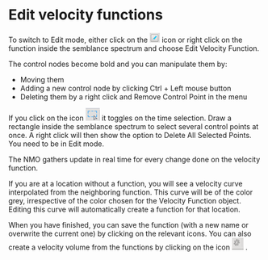 # Edit velocity functions

To switch to Edit mode, either click on the ![](../../../.gitbook/assets/074_processing.png) icon or right click on the function inside the semblance spectrum and choose Edit Velocity Function.

The control nodes become bold and you can manipulate them by:

* Moving them
* Adding a new control node by clicking Ctrl + Left mouse button
* Deleting them by a right click and Remove Control Point in the menu

If you click on the icon ![](../../../.gitbook/assets/075_processing.png) it toggles on the time selection. Draw a rectangle inside the semblance spectrum to select several control points at once. A right click will then show the option to Delete All Selected Points. You need to be in Edit mode.

The NMO gathers update in real time for every change done on the velocity function.

If you are at a location without a function, you will see a velocity curve interpolated from the neighboring function. This curve will be of the color grey, irrespective of the color chosen for the Velocity Function object. Editing this curve will automatically create a function for that location.

When you have finished, you can save the function \(with a new name or overwrite the current one\) by clicking on the relevant icons. You can also create a velocity volume from the functions by clicking on the icon ![](../../../.gitbook/assets/076_processing.png) .

